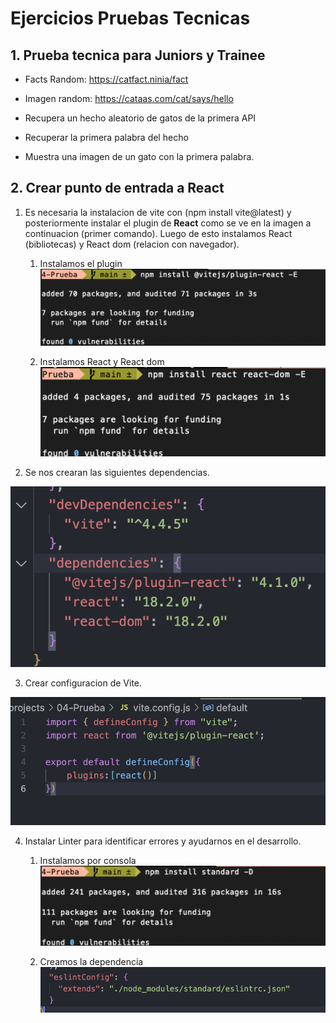 # Ejercicios Pruebas Tecnicas

## 1. Prueba tecnica para Juniors y Trainee

- Facts Random: https://catfact.ninia/fact
- Imagen random: https://cataas.com/cat/says/hello

- Recupera un hecho aleatorio de gatos de la primera API
- Recuperar la primera palabra del hecho
- Muestra una imagen de un gato con la primera palabra.

## 2. Crear punto de entrada a React

1. Es necesaria la instalacion de vite con (npm install vite@latest) y posteriormente instalar el plugin de __React__ como se ve en la imagen a continuacion (primer comando). Luego de esto instalamos React (bibliotecas) y React dom (relacion con navegador). 

    1. Instalamos el plugin
    ![Instalar plugin](./image/img0.png)

    2. Instalamos React y React dom
    ![Instalar React](./image/img1.png)
2. Se nos crearan las siguientes dependencias.

![Dependencias](./image/img2.png)

3. Crear configuracion de Vite.

![Vite](./image/img3.png)

4. Instalar Linter para identificar errores y ayudarnos en el desarrollo.

    1. Instalamos por consola
    ![Instalacion linter](./image/img4.png)

    2. Creamos la dependencia
    ![Dependencia](./image/img5.png)
    



